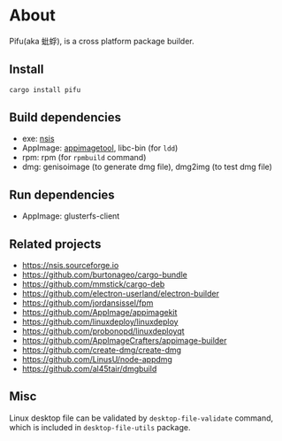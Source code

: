 
# About
Pifu(aka 蚍蜉), is a cross platform package builder.

## Install
```bash
cargo install pifu
```

## Build dependencies
- exe: [nsis](https://nsis.sourceforge.io/)
- AppImage: [appimagetool](https://github.com/AppImage/AppImageKit/releases), libc-bin (for `ldd`)
- rpm: rpm (for `rpmbuild` command)
- dmg: genisoimage (to generate dmg file), dmg2img (to test dmg file)

## Run dependencies
- AppImage: glusterfs-client

## Related projects
- https://nsis.sourceforge.io
- https://github.com/burtonageo/cargo-bundle
- https://github.com/mmstick/cargo-deb
- https://github.com/electron-userland/electron-builder
- https://github.com/jordansissel/fpm
- https://github.com/AppImage/appimagekit
- https://github.com/linuxdeploy/linuxdeploy
- https://github.com/probonopd/linuxdeployqt
- https://github.com/AppImageCrafters/appimage-builder
- https://github.com/create-dmg/create-dmg
- https://github.com/LinusU/node-appdmg
- https://github.com/al45tair/dmgbuild

## Misc
Linux desktop file can be validated by `desktop-file-validate` command,
which is included in `desktop-file-utils` package.
